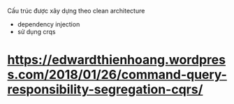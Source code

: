 ﻿Cấu trúc được xây dựng theo clean architecture
- dependency injection
- sử dụng crqs


# https://edwardthienhoang.wordpress.com/2018/01/26/command-query-responsibility-segregation-cqrs/  


